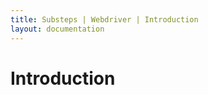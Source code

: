 ```yaml
---
title: Substeps | Webdriver | Introduction
layout: documentation
---
```


Introduction
=========================

